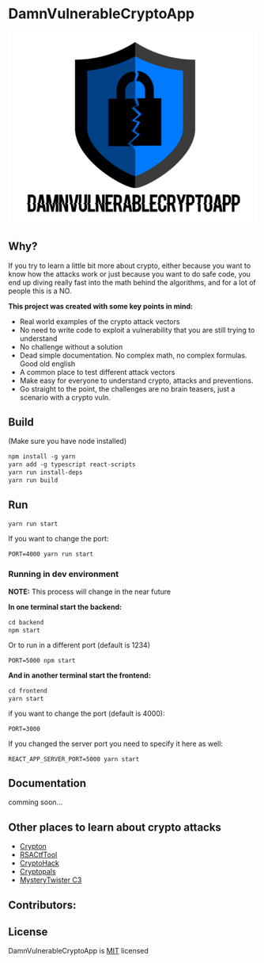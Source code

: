 # DamnVulnerableCryptoApp

![Logo](/frontend/src/Images/logo.png)

## Why?

If you try to learn a little bit more about crypto, either because you want to know how the attacks work or just because you want to do safe code, you end up diving really fast into the math behind the algorithms, and for a lot of people this is a NO.

**This project was created with some key points in mind:**
* Real world examples of the crypto attack vectors
* No need to write code to exploit a vulnerability that you are still trying to understand
* No challenge without a solution
* Dead simple documentation. No complex math, no complex formulas. Good old english
* A common place to test different attack vectors
* Make easy for everyone to understand crypto, attacks and preventions.
* Go straight to the point, the challenges are no brain teasers, just a scenario with a crypto vuln. 


## Build

(Make sure you have node installed)

```
npm install -g yarn 
yarn add -g typescript react-scripts
yarn run install-deps
yarn run build
```

## Run

```
yarn run start
```

If you want to change the port:
```
PORT=4000 yarn run start
```

### Running in dev environment

**NOTE:** This process will change in the near future

**In one terminal start the backend:**
```
cd backend 
npm start
```
Or to run in a different port (default is 1234)
```
PORT=5000 npm start
```

**And in another terminal start the frontend:**
```
cd frontend
yarn start
```


if you want to change the port (default is 4000):
```
PORT=3000
```
If you changed the server port you need to specify it here as well:
```
REACT_APP_SERVER_PORT=5000 yarn start
```


## Documentation
comming soon...

## Other places to learn about crypto attacks
* [Crypton](https://github.com/ashutosh1206/Crypton)
* [RSACtfTool](https://github.com/Ganapati/RsaCtfTool)
* [CryptoHack](http://cryptohack.org/)
* [Cryptopals](https://cryptopals.com/)
* [MysteryTwister C3](https://www.mysterytwisterc3.org/en/)

## Contributors:

## License

DamnVulnerableCryptoApp is [MIT](https://tldrlegal.com/license/mit-license) licensed 




